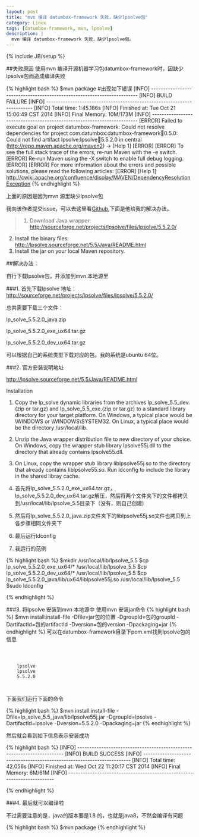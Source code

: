 ```yaml
---
layout: post
title: "mvn 编译 datumbox-framework 失败，缺少lpsolve包"
category: Linux
tags: [datumbox-framework, mvn, lpsolve]
description: |
  mvn 编译 datumbox-framework 失败，缺少lpsolve包。
---
```


{% include JB/setup %}

##失败原因
使用mvn 编译开源机器学习包datumbox-framework时，因缺少lpsolve包而造成编译失败

{% highlight bash %}
$mvn package #出现如下错误
[INFO] ------------------------------------------------------------------------
[INFO] BUILD FAILURE
[INFO] ------------------------------------------------------------------------
[INFO] Total time: 1:45.186s
[INFO] Finished at: Tue Oct 21 15:06:49 CST 2014
[INFO] Final Memory: 10M/173M
[INFO] ------------------------------------------------------------------------
[ERROR] Failed to execute goal on project datumbox-framework: Could not resolve dependencies for project com.datumbox:datumbox-framework:jar:0.5.0: Could not find artifact lpsolve:lpsolve:jar:5.5.2.0 in central (http://repo.maven.apache.org/maven2) -> [Help 1]
[ERROR] 
[ERROR] To see the full stack trace of the errors, re-run Maven with the -e switch.
[ERROR] Re-run Maven using the -X switch to enable full debug logging.
[ERROR] 
[ERROR] For more information about the errors and possible solutions, please read the following articles:
[ERROR] [Help 1] http://cwiki.apache.org/confluence/display/MAVEN/DependencyResolutionException
{% endhighlight %}

上面的原因是因为mvn 源里缺少lpsolve包

我向该作者提交issue，可以去这里看[Github](https://github.com/datumbox/datumbox-framework/issues/1),下面是他给我的解决办法。

>1. Download Java wrapper: http://sourceforge.net/projects/lpsolve/files/lpsolve/5.5.2.0/
2. Install the binary files: http://lpsolve.sourceforge.net/5.5/Java/README.html
3. Install the jar on your local Maven repository.


##解决办法：

自行下载lpsolve包，并添加到mvn 本地源里


###1. 首先下载lpsolve
地址：http://sourceforge.net/projects/lpsolve/files/lpsolve/5.5.2.0/

总共需要下载三个文件：

lp_solve_5.5.2.0_java.zip

lp_solve_5.5.2.0_exe_ux64.tar.gz

lp_solve_5.5.2.0_dev_ux64.tar.gz

可以根据自己的系统类型下载对应的包。我的系统是ubuntu 64位。

###2. 官方安装说明地址

http://lpsolve.sourceforge.net/5.5/Java/README.html

Installation
1. Copy the lp_solve dynamic libraries from the archives lp_solve_5.5_dev.(zip or tar.gz) and lp_solve_5.5_exe.(zip or tar.gz) to a standard library directory for your target platform. On Windows, a typical place would be \WINDOWS or \WINDOWS\SYSTEM32. On Linux, a typical place would be the directory /usr/local/lib.
2. Unzip the Java wrapper distribution file to new directory of your choice.
On Windows, copy the wrapper stub library lpsolve55j.dll to the directory that already contains lpsolve55.dll.
3. On Linux, copy the wrapper stub library liblpsolve55j.so to the directory that already contains liblpsolve55.so. Run ldconfig to include the library in the shared libray cache.

1. 首先将lp_solve_5.5.2.0_exe_ux64.tar.gz，lp_solve_5.5.2.0_dev_ux64.tar.gz解压，然后将两个文件夹下的文件都拷贝到/usr/local/lib/lpsolve_5.5目录下（没有，则自己创建)
2. 然后将lp_solve_5.5.2.0_java.zip文件夹下的liblpsolve55j.so文件也拷贝到上各步骤相同文件夹下
3. 最后运行ldconfig
4. 我运行的范例

{% highlight bash %}
$mkdir /usr/local/lib/lpsolve_5.5
$cp lp_solve_5.5.2.0_exe_ux64/* /usr/local/lib/lpsolve_5.5
$cp lp_solve_5.5.2.0_dev_ux64/* /usr/local/lib/lpsolve_5.5
$cp lp_solve_5.5.2.0_java/lib/ux64/liblpsolve55j.so /usr/local/lib/lpsolve_5.5
$sudo ldconfig

{% endhighlight %}

###3. 将lpsolve 安装到mvn 本地源中
使用mvn 安装jar命令
{% highlight bash %}
$mvn install:install-file -Dfile=jar包的位置 -DgroupId=包的groupId -DartifactId=包的artifactId -Dversion=包的version -Dpackaging=jar 
{% endhighlight %}
可以在datumbox-framework目录下pom.xml找到lpsolve包的信息
<pre><code>

<dependency>
    <groupId>lpsolve</groupId>
    <artifactId>lpsolve</artifactId>
    <version>5.5.2.0</version>
</dependency>

</code></pre>

下面我们运行下面的命令

{% highlight bash %}
$mvn install:install-file -Dfile=lp_solve_5.5_java/lib/lpsolve55j.jar -DgroupId=lpsolve -DartifactId=lpsolve -Dversion=5.5.2.0 -Dpackaging=jar
{% endhighlight %}

然后就会看到如下信息表示安装成功

{% highlight bash %}
[INFO] ------------------------------------------------------------------------
[INFO] BUILD SUCCESS
[INFO] ------------------------------------------------------------------------
[INFO] Total time: 42.056s
[INFO] Finished at: Wed Oct 22 11:20:17 CST 2014
[INFO] Final Memory: 6M/61M
[INFO] ------------------------------------------------------------------------

{% endhighlight %}


###4. 最后就可以编译啦

不过需要注意的是，java的版本要是1.8 的，也就是java8，不然会编译有问题

{% highlight bash %}
$mvn package
{% endhighlight %}



